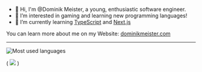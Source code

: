 - 👋 Hi, I'm @Dominik Meister, a young, enthusiastic software engineer. 
- 👀 I’m interested in gaming and learning new programming languages! 
- 🌱 I’m currently learning [TypeScript](https://www.typescriptlang.org/) and [Next.js](https://nextjs.org/)

You can learn more about me on my Website: [dominikmeister.com](https://dominikmeister.com/)

---

![Most used languages](https://github-readme-stats.vercel.app/api/top-langs?username=minenmaster&size_weight=0.5&count_weight=0.5&theme=dark&locale=en&layout=compact)
<!-- ![GitHub Streak](https://github-readme-streak-stats.herokuapp.com?user=minenmaster&theme=transparent&hide_border=true&exclude_days=Sun%2CFri%2CSat&card_height=170 "GitHub Streak") -->

( ![](https://komarev.com/ghpvc/?username=minenmaster) )
